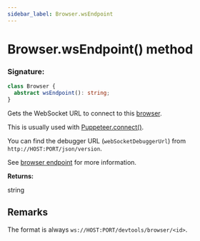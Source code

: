 ```yaml
---
sidebar_label: Browser.wsEndpoint
---
```


# Browser.wsEndpoint() method

### Signature:

```typescript
class Browser {
  abstract wsEndpoint(): string;
}
```

Gets the WebSocket URL to connect to this [browser](./puppeteer.browser.md).

This is usually used with [Puppeteer.connect()](./puppeteer.puppeteer.connect.md).

You can find the debugger URL (`webSocketDebuggerUrl`) from `http://HOST:PORT/json/version`.

See [browser endpoint](https://chromedevtools.github.io/devtools-protocol/#how-do-i-access-the-browser-target) for more information.

**Returns:**

string

## Remarks

The format is always `ws://HOST:PORT/devtools/browser/<id>`.
